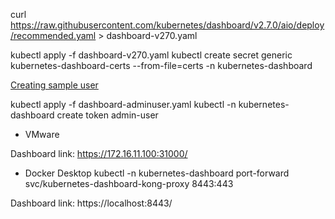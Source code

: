 curl https://raw.githubusercontent.com/kubernetes/dashboard/v2.7.0/aio/deploy/recommended.yaml > dashboard-v270.yaml

kubectl apply -f dashboard-v270.yaml
kubectl create secret generic kubernetes-dashboard-certs --from-file=certs -n kubernetes-dashboard

[Creating sample user](https://github.com/kubernetes/dashboard/blob/master/docs/user/access-control/creating-sample-user.md)

kubectl apply -f dashboard-adminuser.yaml
kubectl -n kubernetes-dashboard create token admin-user

- VMware

Dashboard link: https://172.16.11.100:31000/

- Docker Desktop
kubectl -n kubernetes-dashboard port-forward svc/kubernetes-dashboard-kong-proxy 8443:443

Dashboard link: https://localhost:8443/